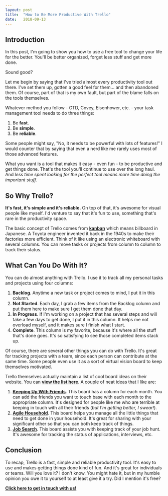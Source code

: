 ```yaml
---
layout: post
title:  "How to Be More Productive With Trello"
date:   2018-09-13
---
```


## Introduction

In this post, I'm going to show you how to use a free tool to change your life for the better.  You'll be better organized, forget less stuff and get more done.

Sound good?

Let me begin by saying that I've tried almost every productivity tool out there.  I've set them up, gotten a good feel for them... and then abandoned them.  Of course, part of that is my own fault, but part of the blame falls on the tools themselves.

Whatever method you follow - GTD, Covey, Eisenhower, etc. - your task management tool needs to do three things:

1. Be **fast**.
2. Be **simple**.
3. Be **reliable**.

Some people might say, "No, it needs to be powerful with lots of features!"  I would counter that by saying that even a nerd like me rarely uses most of those advanced features.

What you want is a tool that makes it easy - even fun - to be productive and get things done.  That's the tool you'll continue to use over the long haul.  And *less time spent looking for the perfect tool means more time doing the important stuff*.

## So Why Trello?

**It's fast, it's simple and it's reliable.**  On top of that, it's awesome for visual people like myself.  I'd venture to say that it's fun to use, something that's rare in the productivity space.

The basic concept of Trello comes from [**kanban**](https://en.wikipedia.org/wiki/Kanban) which means billboard in Japanese.  A Toyota engineer invented it back in the 1940s to make their factories more efficient.  Think of it like using an electronic whiteboard with several columns.  You can move tasks or projects from column to column to track their status.

## What Can You Do With It?

You can do almost anything with Trello.  I use it to track all my personal tasks and projects using four columns:

1. **Backlog**.  Anytime a new task or project comes to mind, I put it in this column.
2. **Not Started**.  Each day, I grab a few items from the Backlog column and put them here to make sure I get them done that day.
3. **In Progress**.  If I'm working on a project that has several steps and will take a few days to get done, I put it in this column.  It helps me not overload myself, and it makes sure I finish what I start.
4. **Complete**.  This column is my favorite, because it's where all the stuff that's done goes.  It's so satisfying to see those completed items stack up.

Of course, there are several other things you can do with Trello.  It's great for tracking projects with a team, since each person can contribute at the same time.  Some people even use it as a sort of virtual vision board to keep themselves motivated.

Trello themselves actually maintain a list of cool board ideas on their website.  You can [**view the list here**](https://trello.com/inspiration/productivity).  A couple of neat ideas that I like are:

1. [**Keeping Up With Friends**](https://trello.com/b/6kEJFwks).  This board has a column for each month.  You can add the friends you want to touch base with each month to the appropriate column.  It's designed for people like me who are terrible at keeping in touch with all their friends (*but I'm getting better, I swear!*).
2. [**Agile Household**](https://trello.com/b/Mue0PJNv).  This board helps you manage all the little things that need to get done in your household.  It's great for sharing with your significant other so that you can both keep track of things.
3. [**Job Search**](https://trello.com/b/2s9shmBX).  This board assists you with keeping track of your job hunt.  It's awesome for tracking the status of applications, interviews, etc.

## Conclusion

To recap, Trello is a fast, simple and reliable productivity tool.  It's easy to use and makes getting things done kind of fun.  And it's great for individuals or teams.  Will you love it?  I don't know.  You might hate it, but in my humble opinion you owe it to yourself to at least give it a try.  Did I mention it's free?

**<a href="mailto:help@techiesupport.co">Click here to get in touch with us!</a>**
